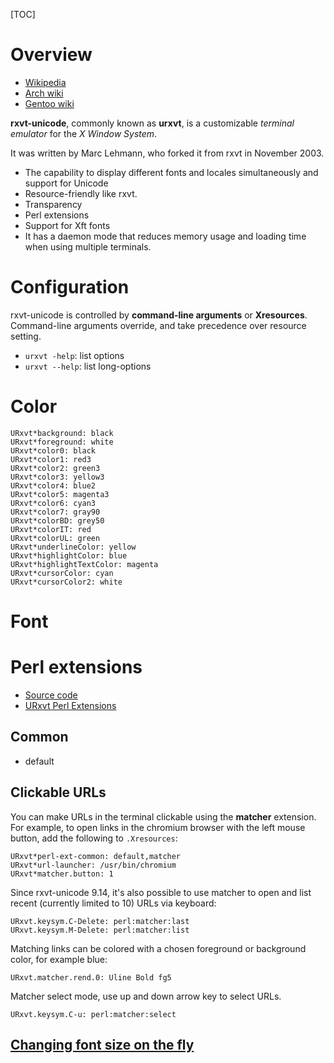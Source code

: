 [TOC]

# Overview
- [Wikipedia](https://en.wikipedia.org/wiki/Rxvt-unicode)
- [Arch wiki](https://wiki.archlinux.org/index.php/Rxvt-unicode)
- [Gentoo wiki](https://wiki.gentoo.org/wiki/Rxvt-unicode)

**rxvt-unicode**, commonly known as **urxvt**, is a customizable *terminal emulator* for the *X Window System*.

It was written by Marc Lehmann, who forked it from rxvt in November 2003.
- The capability to display different fonts and locales simultaneously and support for Unicode
- Resource-friendly like rxvt.
- Transparency
- Perl extensions
- Support for Xft fonts
- It has a daemon mode that reduces memory usage and loading time when using multiple terminals.

# Configuration
rxvt-unicode is controlled by **command-line arguments** or **Xresources**. Command-line arguments override, and take precedence over resource setting.

- `urxvt -help`: list options
- `urxvt --help`: list long-options

# Color
```
URxvt*background: black
URxvt*foreground: white
URxvt*color0: black
URxvt*color1: red3
URxvt*color2: green3
URxvt*color3: yellow3
URxvt*color4: blue2
URxvt*color5: magenta3
URxvt*color6: cyan3
URxvt*color7: gray90
URxvt*colorBD: grey50
URxvt*colorIT: red
URxvt*colorUL: green
URxvt*underlineColor: yellow
URxvt*highlightColor: blue
URxvt*highlightTextColor: magenta
URxvt*cursorColor: cyan
URxvt*cursorColor2: white
```

# Font

# Perl extensions
- [Source code](https://github.com/exg/rxvt-unicode/tree/master/src/perl)
- [URxvt Perl Extensions](http://jbl.web.cern.ch/jbl/doc/urxvt/)

## Common
- default

## Clickable URLs
You can make URLs in the terminal clickable using the **matcher** extension. For example, to open links in the chromium browser with the left mouse button, add the following to `.Xresources`:

	URxvt*perl-ext-common: default,matcher
	URxvt*url-launcher: /usr/bin/chromium
	URxvt*matcher.button: 1

Since rxvt-unicode 9.14, it's also possible to use matcher to open and list recent (currently limited to 10) URLs via keyboard:

	URxvt.keysym.C-Delete: perl:matcher:last
	URxvt.keysym.M-Delete: perl:matcher:list

Matching links can be colored with a chosen foreground or background color, for example blue:

	URxvt.matcher.rend.0: Uline Bold fg5

Matcher select mode, use up and down arrow key to select URLs.

	URxvt.keysym.C-u: perl:matcher:select

## [Changing font size on the fly](https://github.com/majutsushi/urxvt-font-size)
